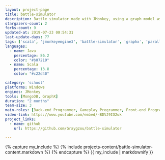 ```yaml
---
layout: project-page
title: battle-simulator
description: Battle simulator made with JMonkey, using a graph model as back-end
stargazers-count: 2
forks-count: 0
updated-at: 2019-07-23 00:54:31
last-update-days: 77
tags: ['scala', 'jmonkeyengine3', 'battle-simulator', 'graphx', 'parallelization', 'graph', 'game']
languages: 
  - name: Java
    percentage: 86.2
    color: "#b07219"
  - name: Scala
    percentage: 13.8
    color: "#c22d40"

category: 'school'
platforms: Windows
engines: JMonkey
tools: [MongoDB, GraphX]
duration: "2 months"
team-size: 3
main-roles: [Back-end Programmer, Gameplay Programmer, Front-end Programmeur]
video-link: https://www.youtube.com/embed/-BDVJ9IO2uk
project_links:
  - name: github
    url: https://github.com/Graygzou/battle-simulator

---
```

<!---
Gregoire Boiron <gregoire.boiron@gmail.com>
Copyright (c) 2018-2019 Gregoire Boiron  All Rights Reserved.
--->

{% capture my_include %}
{% include projects-content/battle-simulator-content.markdown %}
{% endcapture %}
{{ my_include | markdownify }}
